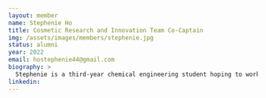 ```yaml
---
layout: member
name: Stephenie Ho
title: Cosmetic Research and Innovation Team Co-Captain
img: /assets/images/members/stephenie.jpg
status: alumni
year: 2022
email: hostephenie44@gmail.com
biography: >
  Stephenie is a third-year chemical engineering student hoping to work in the skincare industry. She is very passionate about skincare quality, affordability, and sustainability and loves giving recommendations to others to help them along their skincare journey. Outside of school, Stephenie is a skincare addict who spends too much money on skincare and an athlete who plays badminton and ultimate frisbee (she used to compete in both sports!). She can also be found napping in broad daylight and running it down in League of Legends (she will single-handedly lose you a game).
linkedin: 
---
```


